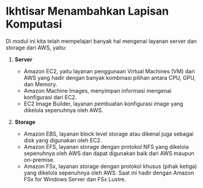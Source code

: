 # Ikhtisar Menambahkan Lapisan Komputasi
Di modul ini kita telah mempelajari banyak hal mengenai layanan server dan storage dari AWS, yaitu:

1. **Server**

    - Amazon EC2, yaitu layanan penggunaan Virtual Machines (VM) dari AWS yang hadir dengan banyak kombinasi pilihan antara CPU, GPU, dan Memory.
    - Amazon Machine Images, menyimpan informasi mengenai konfigurasi dari EC2.
    - EC2 Image Builder, layanan pembuatan konfigurasi image yang dikelola sepenuhnya oleh AWS.
2. **Storage**

     - Amazon EBS, layanan block level storage atau dikenal juga sebagai disk yang digunakan oleh EC2.
    - Amazon EFS, layanan storage dengan protokol NFS yang dikelola sepenuhnya oleh AWS dan dapat digunakan baik dari AWS maupun on-premise.
    - Amazon FSx, layanan storage dengan protokol khusus (pihak ketiga) yang dikelola sepenuhnya oleh AWS. Saat ini hadir dengan Amazon FSx for Windows Server dan FSx Lustre.